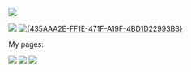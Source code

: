<!---![](https://obianom.com/introducemyself2.svg)


         _      _                                                          
        | |    (_)                                                         
   ___  | |__   _   __ _  _ __    ___   _ __ ___      ___  ___   _ __ ___  
  / _ \ | '_ \ | | / _` || '_ \  / _ \ | '_ ` _ \    / __|/ _ \ | '_ ` _ \ 
 | (_) || |_) || || (_| || | | || (_) || | | | | | _| (__| (_) || | | | | |
  \___/ |_.__/ |_| \__,_||_| |_| \___/ |_| |_| |_|(_)\___|\___/ |_| |_| |_|
                                                                           
                                                                           
-->

[![](https://cdn.shinyappstore.com/img/rockybilly.regular_sas.webp)](https://github.com/shinyappstore)

[![](https://rpkg.net/assets/comprehensive_rpkg.png)](https://rpkg.net)
[![{435AAA2E-FF1E-471F-A19F-4BD1D22993B3}](https://github.com/user-attachments/assets/dea52b5e-706d-4e35-bd6e-0732cec3bd03)](https://rscholar.com)



My pages:

[![](https://rscholar.com/assets/S1p.png)](https://rscholar.com/aut/Obinna+Obianom)
[![](https://img.icons8.com/cotton/64/youtube.png)](https://www.youtube.com/@R2Rpkg/videos)
[![](https://img.icons8.com/cotton/64/twitter.png)](https://www.twitter.com/@R2Rpkg)

<!--https://rpkg.net/assets/comprehensive_rpkg.png-->

